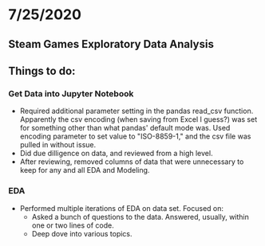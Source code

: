 # 7/25/2020

## Steam Games Exploratory Data Analysis

## Things to do:

### Get Data into Jupyter Notebook
* Required additional parameter setting in the pandas read_csv function. Apparently the csv encoding (when saving from Excel I guess?) was set for something other than what pandas' default mode was. Used encoding parameter to set value to "ISO-8859-1," and the csv file was pulled in without issue.
* Did due dilligence on data, and reviewed from a high level.
* After reviewing, removed columns of data that were unnecessary to keep for any and all EDA and Modeling.

### EDA
* Performed multiple iterations of EDA on data set. Focused on:
  * Asked a bunch of questions to the data. Answered, usually, within one or two lines of code.
  * Deep dove into various topics.
